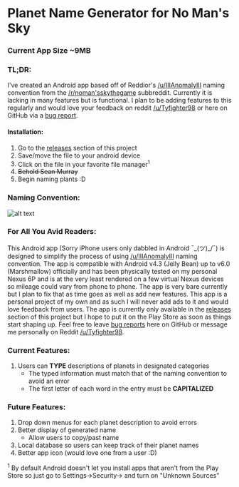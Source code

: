 # Planet Name Generator for No Man's Sky

### Current App Size ~9MB

### TL;DR:
I've created an Android app based off of Reddior's [/u/IIIAnomalyIII](https://www.reddit.com/user/IIIAnomalyIII) naming convention from the [/r/noman'sskythegame](https://www.reddit.com/r/NoMansSkyTheGame/) subbreddit. Currently it is lacking in many features but is functional. I plan to be adding features to this regularly and would love your feedback on reddit [/u/Tyfighter98](https://www.reddit.com/user/Tyfighter98/) or here on GitHub via a [bug report](https://github.com/Tyfighter98/NMS-Name-Genorator/issues).

#### Installation:
1. Go to the [releases](https://github.com/Tyfighter98/NMS-Name-Genorator/releases) section of this project
2. Save/move the file to your android device
3. Click on the file in your favorite file manager<sup>1</sup>
4. ~~Behold Sean Murray~~
5. Begin naming plants :D

### Naming Convention: 
![alt text](https://i.redd.it/pfanhavkwvcx.jpg)

### For All You Avid Readers:
This Android app (Sorry iPhone users only dabbled in Android ¯\_(ツ)_/¯) is designed to simplify the process of using [/u/IIIAnomalyIII](https://www.reddit.com/user/IIIAnomalyIII) naming convention. The app is compatible with Android v4.3 (Jelly Bean) up to v6.0 (Marshmallow) officially and has been physically tested on my personal Nexus 6P and is at the very least rendered on a few virtual Nexus devices so mileage could vary from phone to phone. The app is very bare currently but I plan to fix that as time goes as well as add new features. This app is a personal project of my own and as such I will never add ads to it and would love feedback from users. The app is currently only available in the [releases](https://github.com/Tyfighter98/NMS-Name-Genorator/releases) section of this project but I hope to put it on the Play Store as soon as things start shaping up. Feel free to leave [bug reports](https://github.com/Tyfighter98/NMS-Name-Genorator/issues) here on GitHub or message me personally on Reddit [/u/Tyfighter98](https://www.reddit.com/user/Tyfighter98/).

### Current Features:
1. Users can **TYPE** descriptions of planets in designated categories
    * The typed information must match that of the naming convention to avoid an error
    * The first letter of each word in the entry must be **CAPITALIZED**

### Future Features:
1. Drop down menus for each planet description to avoid errors
2. Better display of generated name
    * Allow users to copy/past name
3. Local database so users can keep track of their planet names
4. Better app icon (would love one from a user :D)

<sup>1</sup> By default Android doesn't let you install apps that aren't from the Play Store so just go to Settings->Security-> and turn on "Unknown Sources"